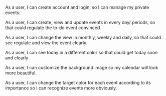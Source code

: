 As a user, I can create account and login, so I can manage my private events.

As a user, I can create, view and update events in every day/ periods, so that could regulate the to-do event convinced

As a user, I can change the view in monthly, weekly and daily, so that could see regulate and view the event clearly.

As a user, I can see today in a different color so that could get today soon and clearly

As a user, I can customize the background image so my calendar will look more beautiful.

As a user, I can change the target color for each event according to its importance so I can recognize events more obviously.


